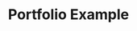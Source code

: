 ---
title: "Portfolio Example"
title_fr: "Example de Portfolio"
order: 7
description: "One page portfolio challenge designed to obtain the 'Responsive Web Design' certification on freeCodeCamp"
description_fr: "Défi de création de portfolio 'One Page' designé pour obtenir la certification 'Responsive Web Design' sur freeCodeCamp"
featuredImage: ../images/fcc-personal-portfolio.jpg
url: "https://codepen.io/anhek/debug/JjPWeqx"
source_url: "https://codepen.io/anhek/pen/JjPWeqx"
tags: ["webdesign", "html", "scss"]
tags_fr: ["webdesign", "html", "scss"]
---